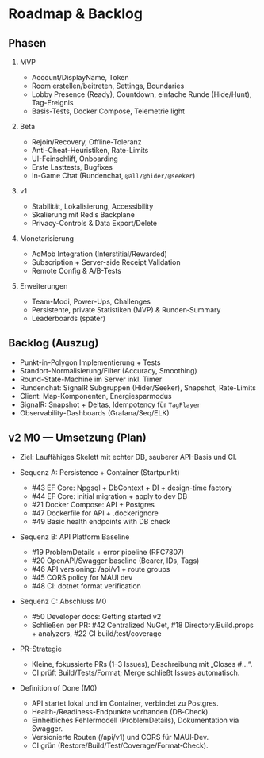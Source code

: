# Roadmap & Backlog

## Phasen
1) MVP
   - Account/DisplayName, Token
   - Room erstellen/beitreten, Settings, Boundaries
   - Lobby Presence (Ready), Countdown, einfache Runde (Hide/Hunt), Tag-Ereignis
   - Basis-Tests, Docker Compose, Telemetrie light

2) Beta
   - Rejoin/Recovery, Offline-Toleranz
   - Anti-Cheat-Heuristiken, Rate-Limits
   - UI-Feinschliff, Onboarding
   - Erste Lasttests, Bugfixes
   - In-Game Chat (Rundenchat, `@all/@hider/@seeker`)

3) v1
   - Stabilität, Lokalisierung, Accessibility
   - Skalierung mit Redis Backplane
   - Privacy-Controls & Data Export/Delete

4) Monetarisierung
   - AdMob Integration (Interstitial/Rewarded)
   - Subscription + Server-side Receipt Validation
   - Remote Config & A/B-Tests

5) Erweiterungen
   - Team-Modi, Power-Ups, Challenges
   - Persistente, private Statistiken (MVP) & Runden‑Summary
   - Leaderboards (später)

## Backlog (Auszug)
- Punkt-in-Polygon Implementierung + Tests
- Standort-Normalisierung/Filter (Accuracy, Smoothing)
- Round-State-Machine im Server inkl. Timer
 - Rundenchat: SignalR Subgruppen (Hider/Seeker), Snapshot, Rate-Limits
- Client: Map-Komponenten, Energiesparmodus
- SignalR: Snapshot + Deltas, Idempotency für `TagPlayer`
- Observability-Dashboards (Grafana/Seq/ELK)

## v2 M0 — Umsetzung (Plan)
- Ziel: Lauffähiges Skelett mit echter DB, sauberer API-Basis und CI.

- Sequenz A: Persistence + Container (Startpunkt)
  - #43 EF Core: Npgsql + DbContext + DI + design-time factory
  - #44 EF Core: initial migration + apply to dev DB
  - #21 Docker Compose: API + Postgres
  - #47 Dockerfile for API + .dockerignore
  - #49 Basic health endpoints with DB check

- Sequenz B: API Platform Baseline
  - #19 ProblemDetails + error pipeline (RFC7807)
  - #20 OpenAPI/Swagger baseline (Bearer, IDs, Tags)
  - #46 API versioning: /api/v1 + route groups
  - #45 CORS policy for MAUI dev
  - #48 CI: dotnet format verification

- Sequenz C: Abschluss M0
  - #50 Developer docs: Getting started v2
  - Schließen per PR: #42 Centralized NuGet, #18 Directory.Build.props + analyzers, #22 CI build/test/coverage

- PR-Strategie
  - Kleine, fokussierte PRs (1–3 Issues), Beschreibung mit „Closes #…“.
  - CI prüft Build/Tests/Format; Merge schließt Issues automatisch.

- Definition of Done (M0)
  - API startet lokal und im Container, verbindet zu Postgres.
  - Health-/Readiness-Endpunkte vorhanden (DB‑Check).
  - Einheitliches Fehlermodell (ProblemDetails), Dokumentation via Swagger.
  - Versionierte Routen (/api/v1) und CORS für MAUI‑Dev.
  - CI grün (Restore/Build/Test/Coverage/Format‑Check).
